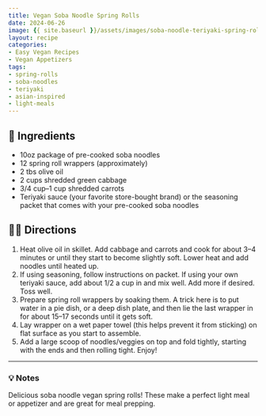 ```yaml
---
title: Vegan Soba Noodle Spring Rolls
date: 2024-06-26
image: {{ site.baseurl }}/assets/images/soba-noodle-teriyaki-spring-rolls.png
layout: recipe
categories:
- Easy Vegan Recipes
- Vegan Appetizers
tags:
- spring-rolls
- soba-noodles
- teriyaki
- asian-inspired
- light-meals
---
```


## 🧾 Ingredients

- 10oz package of pre-cooked soba noodles  
- 12 spring roll wrappers (approximately)  
- 2 tbs olive oil  
- 2 cups shredded green cabbage  
- 3/4 cup–1 cup shredded carrots  
- Teriyaki sauce (your favorite store-bought brand) or the seasoning packet that comes with your pre-cooked soba noodles  

## 👩‍🍳 Directions

1. Heat olive oil in skillet. Add cabbage and carrots and cook for about 3–4 minutes or until they start to become slightly soft. Lower heat and add noodles until heated up.  
2. If using seasoning, follow instructions on packet. If using your own teriyaki sauce, add about 1/2 a cup in and mix well. Add more if desired. Toss well.  
3. Prepare spring roll wrappers by soaking them. A trick here is to put water in a pie dish, or a deep dish plate, and then lie the last wrapper in for about 15–17 seconds until it gets soft.  
4. Lay wrapper on a wet paper towel (this helps prevent it from sticking) on flat surface as you start to assemble.  
5. Add a large scoop of noodles/veggies on top and fold tightly, starting with the ends and then rolling tight. Enjoy!


---

### 💡 Notes

Delicious soba noodle vegan spring rolls! These make a perfect light meal or appetizer and are great for meal prepping.
